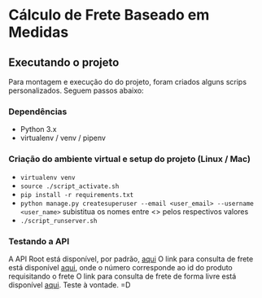 # Cálculo de Frete Baseado em Medidas

## Executando o projeto

Para montagem e execução do do projeto, foram criados alguns scrips personalizados.
Seguem passos abaixo:

### Dependências

- Python 3.x
- virtualenv / venv / pipenv

### Criação do ambiente virtual e setup do projeto (Linux / Mac)

- `virtualenv venv`
- `source ./script_activate.sh`
- `pip install -r requirements.txt`
- `python manage.py createsuperuser --email <user_email> --username <user_name>` subistitua os nomes entre <> pelos respectivos valores
- `./script_runserver.sh`

### Testando a API

A API Root está disponível, por padrão, [aqui](http://127.0.0.1:8000/api/v1/)
O link para consulta de frete está disponível [aqui](http://127.0.0.1:8000/api/v1/produtos/1/frete), onde o número corresponde ao id do produto requisitando o frete
O link para consulta de frete de forma livre está disponível [aqui](http://127.0.0.1:8000/api/v1/frete). Teste à vontade. =D
